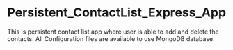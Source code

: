 # Persistent_ContactList_Express_App
This is persistent contact list app where user is able to add and delete the contacts. All Configuration files are available to use MongoDB database.
